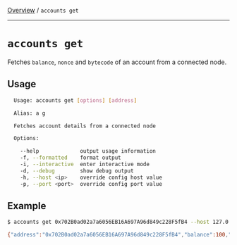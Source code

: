 [Overview](README.md) / `accounts get`

---

# `accounts get`

Fetches `balance`, `nonce` and `bytecode` of an account from a connected node.

## Usage

```bash
  Usage: accounts get [options] [address]

  Alias: a g

  Fetches account details from a connected node

  Options:

    --help             output usage information
    -f, --formatted    format output
    -i, --interactive  enter interactive mode
    -d, --debug        show debug output
    -h, --host <ip>    override config host value
    -p, --port <port>  override config port value
```

## Example

```bash
$ accounts get 0x702B0ad02a7a6056EB16A697A96d849c228F5fB4 --host 127.0.0.1 --port 8080

{"address":"0x702B0ad02a7a6056EB16A697A96d849c228F5fB4","balance":100,"nonce":0,"bytecode":""}
```
